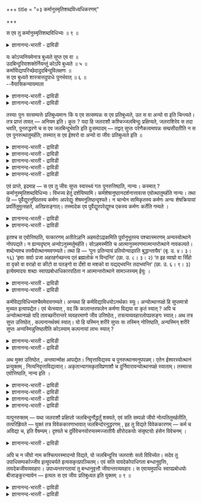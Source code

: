 +++
title = "०३ कर्मानुस्मृतिशब्दविध्यधिकरणम्"

+++

स एव तु कर्मानुस्मृतिशब्दविधिभ्यः ॥ ९ ॥  
<details><summary>ज्ञानानन्द-भारती - द्राविडी</summary>

स एव तु कर्मानुस्म्रुदिसप्तविदिप्य: ॥ ९ ॥
</details>

यः कोऽप्यनियमेनात्र बुध्यते सुप्त एव वा ॥  
उदबिन्दुरिवाशक्तेर्नियन्तुं कोऽपि बुध्यते ॥ ५ ॥  
कर्माविद्यापरिच्छेदादुदबिन्दुविलक्षणः ॥  
स एव बुध्यते शास्त्रात्तदुपाधेः पुनर्भवात् ॥ ६ ॥  
--वैयासिकन्यायमाला

<details><summary>ज्ञानानन्द-भारती - द्राविडी</summary>

इङ्गु नियममऩ्ऩियिल् यारेऩुम् ऒरुवऩ् विऴित्तुक् कॊळ्गिऱाऩा, अल्लदु तूङ्गिऩवऩेदाऩा? जलत्तुळि पोल, नियमऩम् सॆय्य मुडियाददिऩाल् यारोदाऩ् विऴित् तुक्कॊळ्गिऱाऩ्।
</details>

<details><summary>ज्ञानानन्द-भारती - द्राविडी</summary>

कर्मम्, अवित्यै ऎऩ्बवैगळाल् तुण्डुबट्टिरुप् पदाल्, जलत्तुळिक्कु वेऱुबट्टवऩ्। अवऩुडैय उबादि मऱुबडियुम् इरुप्पदालुम्, सास्तिरत्तिऩालुम्, अवऩेदाऩ् विऴित्तुक् कॊळ्गिऱाऩ्।
</details>

तस्याः पुनः सत्सम्पत्तेः प्रतिबुध्यमानः किं य एव सत्सम्पन्नः स एव प्रतिबुध्यते, उत स वा अन्यो वा इति चिन्त्यते। तत्र प्राप्तं तावत् — अनियम इति। कुतः ? यदा हि जलराशौ कश्चिज्जलबिन्दुः प्रक्षिप्यते, जलराशिरेव स तदा भवति, पुनरुद्धरणे च स एव जलबिन्दुर्भवति इति दुःसम्पादम् — तद्वत् सुप्तः परेणैकत्वमापन्नः सम्प्रसीदतीति न स एव पुनरुत्थातुमर्हति; तस्मात् स एव ईश्वरो वा अन्यो वा जीवः प्रतिबुध्यते इति ॥

<details><summary>ज्ञानानन्द-भारती - द्राविडी</summary>

(सुषुप्तियिल् ऎन्द जीवऩ् पिरह्मत्तुडऩ् ऒऩ्ऱागच् चेरुगिऱाऩो अवऩे जाक्रत्तिल् विऴित्तुक् कॊळ्गिऱाऩा अल्लदु ऎवऩावदु ऒरु जीवऩा ऎऩ्ऱु सन्देहम्। ऎप्पडि सॊम्बिलुळ्ळ कङ्गा तीर्त्तत्तिऩ् ऒरु तिवलैयै किणऱ्ऱु जलत्तुडऩ् सेर्त्तुविट्टाल् अदे तिवलैयै किणऱ्ऱु जलत्तिलिरुन्दु पिरित्तु ऎडुक्क मुडियादो, अदुबोल ऒरु जीवऩ् नल्ल तूक्कत्तिल् पिरह्मत्तुडऩ् ऒऩ्ऱुसेरुम् पॊऴुदु पल जीवर्गळ् अङ्गु ऒऩ्ऱुसेर्न्दिरुप्पदाल् तूङ्गिऩ अदे जीवऩ्दाऩ् अन्द सरीरत्तिल् विऴित्तुक् कॊळ्गिऱाऩ् ऎऩ्ऱु कूऱ मुडियादु। आगैयाल् ऎवऩावदु ऒरुवऩ् विऴित्तुक् कॊळ्गिऱाऩ् ऎऩ्ऱु पूर्वबक्षम्।
</details>

<details><summary>ज्ञानानन्द-भारती - द्राविडी</summary>

किणऱ्ऱु जलत्तुडऩ् ऒऩ्ऱु सेर्न्द कङ्गा जलत्तिवलैयै तऩियाग पिरित्तॆडुप्पदऱ्कु वऴि यिल्लै। आऩाल् कङ्गाजलम् निऱैन्द सॊम्बै नऩ्ऱाग मूडि किणऱ्ऱुक्कुळ् पोट्टाल् अन्द सॊम्बै ऎडुक्कुम् पॊऴुदु कङ्गा जलत्तैयुम् तऩियाग ऎडुत्तु विडलाम्। इदेबोल कर्मा अवित्यै इवैगळाल् सूऴप्पट्टु जीवऩ् सुषुप्तियिल् पिरह्मत्तुडऩ् ऒऩ्ऱु सेरुवदाल् पिरिप्पदऱ्कु कारणमिरुप्पदाल् अदे जीवऩ्दाऩ् विऴित्तुक् कॊळ्गिऱाऩ्। मुन्दिऩ तिऩम् सॆय्दुमुडिक् कामल् विट्टिरुन्द कारियत्तै मऱुनाळ् तॊडर्न्दु सॆय्वदु अदे जीवऩ् विऴित्तुक् कॊण्डाल्दाऩ् मुडियुम्। मेलुम् मुन्दिऩदिऩम् पार्त्तदै निऱैवु कूर्वदुम्, अवऩे नाऩ् ऎऩ्ऱु निऩैप्पदुम्, विऴिप्पवऩ् वेऱु जीवऩाऩाल् पॊरुन्दादु। पुलि सरीरत्तिल् उळ्ळ जीवऩ् तूङ्गिऩाल् पुलि सरीरत्तिल्दाऩ् विऴित्तुक् कॊळ्गिऱाऩ् ऎऩ्ऱ सुरुदि इदैये कूऱुगिऱदु।
</details>

<details><summary>ज्ञानानन्द-भारती - द्राविडी</summary>

तूङ्गिऩवऩ् वेऱु, विऴित्तुक् कॊळ्गिऱवऩ् वेऱु ऎऩ्ऱिरुन्दाल् वेदत्तिल् विदिक्कप्पट्ट कर्मावुक्कुम्, उबासऩत्तिऱ्कुम् पलऩिल्लामल् पोय्विडुम्। आगैयाल् तूङ्गुगिऱ जीवऩ्दाऩ् विऴित्तुक्कॊळ्गिऱाऩ् ऎऩ्ऱु सित्तान्दम्)।
</details>

<details><summary>ज्ञानानन्द-भारती - द्राविडी</summary>

अन्द सत्वस्तुवै अडैन्ददिलिरुन्दु विऴित्तुक्कॊळ्गिऱवऩ् - ऎवऩ् सत्वस्तुवै अडैन्दाऩो अवऩे विऴित्तुक्कॊळ्गिऱाऩा? अल्लदु अवऩो वेऱु ऒरुवऩो विऴित्तुक् कॊळ्गिऱाऩा ऎऩ्ऱु सिन्दिक्कप्पडुगिऱदु।
</details>

<details><summary>ज्ञानानन्द-भारती - द्राविडी</summary>

पूर्वबक्षम्: अदिल् नियमम् इल्लै ऎऩ्ऱु एऱ्पडुगिऱदु। एऩ्? ऎप्पॊऴुदु जलरासियिल् ऒरु जलत्तिविलैविडप्पडुगिऱदो, अप्पॊऴुदु अदुवुम् जलरासियागवे आगिविडुगिऱदु; मऱुबडियुम् ऎडुक्कुम् पोदु अदे जलबिन्दुवाग इरुक्कुम् ऎऩ्बदु सात्तिय मिल्लैये? अदुबोल तूङ्गुगिऱवऩ् परबिरह्मत्तुडऩ् ऒऩ्ऱायिरुक्कुम् तऩ्मैयैयडैन्दु नऩ्गु तॆळिन्दु विडुवदाल्, मऱुबडियुम् अवऩे ऎऴुन्दिरुप्पदु नियाय मागादु। आगैयाल्, अवऩो, ईसुवरऩो, अल्लदु वेऱु ऒरु जीवऩो विऴित्तुक्कॊळ्गिऱाऩ्, ऎऩ्ऱु।
</details>

एवं प्राप्ते, इदमाह — स एव तु जीवः सुप्तः स्वास्थ्यं गतः पुनरुत्तिष्ठति, नान्यः। कस्मात् ? कर्मानुस्मृतिशब्दविधिभ्यः। विभज्य हेतुं दर्शयिष्यामि। कर्मशेषानुष्ठानदर्शनात्तावत्स एवोत्थातुमर्हति नान्यः। तथा हि — पूर्वेद्युरनुष्ठितस्य कर्मणः अपरेद्युः शेषमनुतिष्ठन्दृश्यते। न चान्येन सामिकृतस्य कर्मणः अन्यः शेषक्रियायां प्रवर्तितुमुत्सहते, अतिप्रसङ्गात्। तस्मादेक एव पूर्वेद्युरपरेद्युश्च एकस्य कर्मणः कर्तेति गम्यते ।

<details><summary>ज्ञानानन्द-भारती - द्राविडी</summary>

सित्तान्दम्: इव्विदम् वरुम्बोदु इदैच् चॊल्गिऱार्। “अवऩेदाऩ्” तूङ्गि तऩ् स्ताऩत्तिलि रुक्कुम् तऩ्मैयै अडैन्द जीवऩ्दाऩ्, मऱुबडियुम् ऎऴुन्दिरुक्किऱाऩ्, वेऱु यारुमिल्लै एऩ्? "कर्मा, अऩुस्मिरुदि, सप्तम्, विदि, इवैगळिलिरुन्दु” इन्दक् कारणत्तैप् पिरित्तुक् काट्टुगिऱेऩ्।
</details>

<details><summary>ज्ञानानन्द-भारती - द्राविडी</summary>

मीदि कारियत्तैच् चॆय्वदु काण्बदाल्, अवऩेदाऩ् ऎऴुन्दिरुप्पदु न्यायम्, वेऱु जीवऩ् अल्ल। अप्पडिये मुन्दिऩ नाळिल् सॆय्यप्पट्ट कार्यत्तिल् पाक्कियुळ्ळदै मऱुनाळ् सॆय्गिऱाऩ् ऎऩ्बदु पार्क्कप्पडुगिऱदु। वेऱु ऒरुवऩाल् पादि सॆय्यप्पट्टि रुक्कुम् कारियत्तिलुळ्ळ पाक्कियै सॆय्वदिल् वेऱु ऒरुवऩ् पिरविरुत्तिप्पदु न्यायमिल्लै। अदिबिरसङ्गम् वरुवदाल्; आगैयाल् ऒरुवऩे ताऩ् मुन्दिऩ नाळिलुम् पिन्दिऩ नाळिलुम् ऒरु कर्मावै सॆय्गिऱवऩ् ऎऩ्ऱु तॆरिगिऱदु।
</details>

इतश्च स एवोत्तिष्ठति, यत्कारणम् अतीतेऽहनि अहमदोऽद्राक्षमिति पूर्वानुभूतस्य पश्चात्स्मरणम् अन्यस्योत्थाने नोपपद्यते। न ह्यन्यदृष्टम् अन्योऽनुस्मर्तुमर्हति। सोऽहमस्मीति च आत्मानुस्मरणमात्मान्तरोत्थाने नावकल्पते। शब्देभ्यश्च तस्यैवोत्थानमवगम्यते। तथा हि — ‘पुनः प्रतिन्यायं प्रतियोन्याद्रवति बुद्धान्तायैव’ (बृ. उ. ४। ३। १६) ‘इमाः सर्वाः प्रजा अहरहर्गच्छन्त्य एतं ब्रह्मलोकं न विन्दन्ति’ (छा. उ. ८। ३। २) ‘त इह व्याघ्रो वा सिँहो वा वृको वा वराहो वा कीटो वा पतङ्गो वा दँशो वा मशको वा यद्यद्भवन्ति तदाभवन्ति’ (छा. उ. ६। ९। ३) इत्येवमादयः शब्दाः स्वापप्रबोधाधिकारपठिता न आत्मान्तरोत्थाने सामञ्जस्यम् ईयुः ।

<details><summary>ज्ञानानन्द-भारती - द्राविडी</summary>

मुन्दिऩ तिऩम् नाऩ् अदैप्पार्त्तेऩ् ऎऩ्ऱु मुऩ्ऩाल् अऩुबवित्तदऱ्कुप्पिऩ् निऩैवु एऱ्पडुवदु, वेऱॊरुवऩ् विऴित्तु ऎऴुन्दिरुन्दाल् पॊरुत्तमागादु ऎऩ्ऱ ऎन्द कारणमो अदिऩालुम् अवऩेदाऩ् विऴित्तुक्कॊळ्गिऱाऩ्। ऒरुवऩ् पार्त्तदै वेऱॊरुवऩ् स्मरिक्क मुडियादल्लवा? “अवऩे नाऩ्” ऎऩ्गिऱ तऩ्ऩैप्पऱ्ऱिऩ स्मरणमुम् वेऱु आत्मा ऎऴुन्दिरुन् दाल् पॊरुत्तमागादु।
</details>

<details><summary>ज्ञानानन्द-भारती - द्राविडी</summary>

सप्तङ्गळिलिरुन्दुम् अवऩुक्केदाऩ् ऎऴुन्दि रुप्पदु ऎऩ्ऱु तॆरिगिऱदु, अप्पडिये, "मऱुबडियुम् पोऩ किरमप्पडि अन्दन्द इन्दिरिय स्ताऩत्तिऱ्कु विऴिप्पैये उत्तेसित्तु ओडिवरुगिऩ्ऱऩ” (पिरुहत्।IV;३-१६), “ऎल्ला पिराणिगळुम् पिरदि तिऩम् इन्द पिरह्ममागिऱ लोगत्तै अडैगिऱवर्गळ् अऱिवदिल्लै" (सान्।VIII;३-२), "अवर्गळ् इङ्गे वेङ्गैयो, सिम्हमो, सॆऩ्ऩायो, पऩ्ऱियो, पुऴुवो, विट्टिल् पूच्चियो, काट्टुईयो, कॊसुवो ऎदु ऎदुवाग इरुक्किऱदो, अदु अदुवागवे एऱ्पडुगिऱदु” (सान्।VI;९-३) ऎऩ्बदु मुदलाऩ सप्तङ्गळ्, तूङ्गि विऴिक्किऱ पिरगरणत्तिल् सॊल्लप्पट्टिरुप्पवैगळ्, वेऱु आत्मा ऎऴुन्दिरुप्प ताऩाल् पॊरुन्दादु।
</details>

कर्मविद्याविधिभ्यश्चैवमेवावगम्यते। अन्यथा हि कर्मविद्याविधयोऽनर्थकाः स्युः। अन्योत्थानपक्षे हि सुप्तमात्रो मुच्यत इत्यापद्येत। एवं चेत्स्यात् , वद किं कालान्तरफलेन कर्मणा विद्यया वा कृतं स्यात् ? अपि च अन्योत्थानपक्षे यदि तावच्छरीरान्तरे व्यवहरमाणो जीव उत्तिष्ठेत् , तत्रत्यव्यवहारलोपप्रसङ्गः स्यात्। अथ तत्र सुप्त उत्तिष्ठेत् , कल्पनानर्थक्यं स्यात्। यो हि यस्मिन् शरीरे सुप्तः सः तस्मिन् नोत्तिष्ठति, अन्यस्मिन् शरीरे सुप्तः अन्यस्मिन्नुत्तिष्ठतीति कोऽस्याम् कल्पनायां लाभः स्यात् ?

<details><summary>ज्ञानानन्द-भारती - द्राविडी</summary>

कर्मा उबासऩै इवैगळै सॊल्लुम् विदिगळिलिरुन्दुम् इव्विदमे ताऩ् अऱियप्पडुगिऱदु। वेऱु विदमाय् इरुन्दाल् कर्मा उबासऩै विदिगळ् पलऩऱ्ऱवैगळाग पोय्विडुमल्लवा? वेऱॊरुवऩ् ऎऴुन्दिरुक्किऱाऩ् ऎऩ्ऱ पक्षत्तिल्, तूङ्गुवदिऩालेये मुक्तियडैगिऱाऩ् ऎऩ्ऱल्लवा एऱ्पट्टुविडुम्? अप्पडि यिरुन्दाल्, पिऩ् कालत्तिल् पलऩैक् कॊडुक्कुम् कर्मा विऩालेयो उबासऩैयिऩालेयो ऎऩ्ऩ सॆय्ददाग आगुम् सॊल्लु।
</details>

<details><summary>ज्ञानानन्द-भारती - द्राविडी</summary>

मेलुम् वेऱॊरुवऩ् ऎऴुन्दिरुक्किऱाऩ् ऎऩ्गिऱ पक्षत्तिल्, वेऱॊरु सरीरत्तिल् व्यवहारम् सॆय्दु कॊण्डु इरुन्द जीवऩ् इङ्गु ऎऴुन्दिरुन्दाल्, अङ्गुळ्ळ व्यवहारम् विट्टुप्पोगुम्बडि एऱ्पडुम्। अल्लदु, अङ्गे तूङ्गिऩवऩ् ऎऴुन्दिरुक्किऱाऩ् ऎऩ्ऱाल् कऱ्पऩै सॆय्वदु अर्त्तमऱ्ऱदु। ऎवऩ् ऎन्द सरीरत्तिल् तूङ्गिऩाऩो अवऩ् अन्द सरीरत्तिल् ऎऴुन्दिरुप्प तिल्लै। वेऱु सरीरत्तिल् तूङ्गिऩवऩ् मऱ्ऱॊरु सरीरत्तिल् ऎऴुन्दिरुक्किऱाऩ्, ऎऩ्ऱ इव्विद कऱ्पऩैयिल् ऎऩ्ऩ लाबम्?
</details>

अथ मुक्त उत्तिष्ठेत् , अन्तवान्मोक्ष आपद्येत। निवृत्ताविद्यस्य च पुनरुत्थानमनुपपन्नम्। एतेन ईश्वरस्योत्थानं प्रत्युक्तम् , नित्यनिवृत्ताविद्यत्वात्। अकृताभ्यागमकृतविप्रणाशौ च दुर्निवारावन्योत्थानपक्षे स्याताम्। तस्मात्स एवोत्तिष्ठति, नान्य इति ।

<details><summary>ज्ञानानन्द-भारती - द्राविडी</summary>

मेलुम् मुक्तियडैन्दवऩ् ऎऴुन्दाल्, मोक्षम् मुडिवु उळ्ळदाग आगुम्। अवित्यै विलगिऩवऩुक्कु मऱुबडियुम् ऎऴुन्दिरुत्तल् पॊरुत्तमिल्लै।
</details>

<details><summary>ज्ञानानन्द-भारती - द्राविडी</summary>

इदिऩाल् ईसुवरऩ् ऎऴुन्दिरुक्किऱाऩ् ऎऩ्बदु पदिल् सॊल्लप्पट्टुविट्टदु, ऎप्पॊऴुदुमे अवित्यै निविरुत्तियाऩवरादलाल्।
</details>

<details><summary>ज्ञानानन्द-भारती - द्राविडी</summary>

सॆय्याददऱ्कु पलऩ् वरुगिऱदु, सॆय्ददऱ्कु पलऩ् इल्लामल् पोय्विडुगिऱदु, ऎऩ्ऱ तोषङ्गळुम्, वेऱॊरुवऩ् ऎऴुन्दिरुक्किऱाऩॆऩ्ऱ पक्षत्तिल् विलक्क मुडियाददाग आगुम्।
</details>

<details><summary>ज्ञानानन्द-भारती - द्राविडी</summary>

आगैयाल् अवऩेदाऩ् ऎऴुन्दिरुक्किऱाऩ्, वेऱु यारुम् इल्लै ऎऩ्ऱु
</details>

यत्पुनरुक्तम् — यथा जलराशौ प्रक्षिप्तो जलबिन्दुर्नोद्धर्तुं शक्यते, एवं सति सम्पन्नो जीवो नोत्पतितुमर्हतीति, तत्परिह्रियते — युक्तं तत्र विवेककारणाभावात् जलबिन्दोरनुद्धरणम् , इह तु विद्यते विवेककारणम् — कर्म च अविद्या च, इति वैषम्यम्। दृश्यते च दुर्विवेचनयोरप्यस्मज्जातीयैः क्षीरोदकयोः संसृष्टयोः हंसेन विवेचनम् ।

<details><summary>ज्ञानानन्द-भारती - द्राविडी</summary>

जलरासियिल् विडप्पट्ट जलबिन्दुवै मऱुबडियुम् ऎडुक्क ऎप्पडि मुडियादो, अप्पडिये सत्वस्तुवुडऩ् सेर्न्दु कॊण्ड जीवऩ् वॆळिवर मुडियादु, ऎऩ्ऱु ऎदु सॊल्लप्पट्टदो, अदु परिहरिक्कप्पडुगिऱदु; अङ्गे पिरित्तु ऎडुक्कक् कारणमिल्लाददिऩाल् जलबिन्दुवै ऎडुक्क मुडियाददु न्यायम्, इङ्गेयो पिरित्तॆडुक्कक् कारणमाग कर्मावुम्, अवित्यैयुम् इरुक्किऱदु ऎऩ्बदिऩाल् वित्तियासम्। मेलुम् नम् पोलुळ्ळ वर्गळाल् पिरित्तॆडुक्क मुडियादबोदिलुम्, पालुम्, जलमुम् कलन्दिरुप्पदै हंसत्तिऩाल् पिरित्तॆडुक्क मुडिवदु काणप्पडुगिऱदु।
</details>

अपि च न जीवो नाम कश्चित्परस्मादन्यो विद्यते, यो जलबिन्दुरिव जलराशेः सतो विविच्येत। सदेव तु उपाधिसम्पर्काज्जीव इत्युपचर्यते इत्यसकृत्प्रपञ्चितम्। एवं सति यावदेकोपाधिगता बन्धानुवृत्तिः, तावदेकजीवव्यवहारः। उपाध्यन्तरगतायां तु बन्धानुवृत्तौ जीवान्तरव्यवहारः। स एवायमुपाधिः स्वापप्रबोधयोः बीजाङ्कुरन्यायेन — इत्यतः स एव जीवः प्रतिबुध्यत इति युक्तम् ॥ ९ ॥

<details><summary>ज्ञानानन्द-भारती - द्राविडी</summary>

मेलुम्, जलरासियिलिरुन्दु जलबिन्दु पोल, सत्वस्तुविलिरुन्दु पिरिक्कक्कूडियदाय्, परबिरह् मत्तैत् तविर वेऱाग, जीवऩ् ऎऩ्ऱु यारुम् किडैयादु। सत्वस्तुवे ताऩ् उबादिगळिऩ् सेर्क्कैयाल् जीवऩ् ऎऩ्ऱु उबसारमाग सॊल्लप्पडुगिऱदॆऩ्ऱु अडिक्कडि विस्तारमाग सॊल्लप् पट्टिरुक्किऱदु।
</details>

<details><summary>ज्ञानानन्द-भारती - द्राविडी</summary>

इव्विदमिरुप्पदाल्, ऎदुवरै ऒरु उबादियिलुळ्ळ पन्दत्तिऩ् तुडर्च्चियिरुक्किऱदो, अदुवरै ऒरु जीवऩुडैय व्यवहारम्। वेऱॊरु उबादियिल् पन्दत्तिऩ् तुडर्च्चियिरुन्दाल् वेऱु जीवऩुडैय व्यवहारम्। अदे इन्द (पुत्ति) उबादिदाऩ् तूक्कत्तिलुम्, विऴिप्पिलुम् विदैमुळैयॆऩ्ऱ नियायप्पडिक्कु ऎऩ्ऱु। इदिऩाल् अदे जीवऩ्दाऩ् विऴित्तुक् कॊळ्गिऱाऩ् ऎऩ्बदु पॊरुत्तमायुळ्ळदु।
</details>

